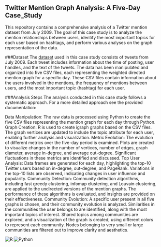 ## Twitter Mention Graph Analysis: A Five-Day Case_Study

This repository contains a comprehensive analysis of a Twitter mention dataset from July 2009. The goal of this case study is to analyze the mention relationships between users, identify the most important topics for each user based on hashtags, and perform various analyses on the graph representation of the data.

###Dataset
The [dataset](https://drive.google.com/file/d/1RjWUg-6KrVOjJPZHHQg-h_9gSSWZUPn-/view) used in this case study consists of tweets from July 2009. Each tweet includes information about the time of posting, user handles, and the text of the tweets. The data has been manipulated and organized into five CSV files, each representing the weighted directed mention graph for a specific day. These CSV files contain information about the users involved in the mentions, the frequency of mentions between users, and the most important topic (hashtag) for each user.

###Analysis Steps
The analysis conducted in this case study follows a systematic approach. For a more detailed approach see the provided documentation:

Data Manipulation: The raw data is processed using Python to create the five CSV files representing the mention graph for each day through Python.
Graph Creation: R is used to create igraph graphs based on the CSV files. The graph vertices are updated to include the topic attribute for each user, enabling further analysis and visualization.
Metric Evolution: The evolution of different metrics over the five-day period is examined. Plots are created to visualize changes in the number of vertices, number of edges, graph diameter, average in-degree, and average out-degree. Significant fluctuations in these metrics are identified and discussed.
Top User Analysis: Data frames are generated for each day, highlighting the top-10 Twitter users based on in-degree, out-degree, and PageRank. Variations in the top-10 lists are observed, indicating changes in user influence and popularity.
Community Detection: Community detection algorithms, including fast greedy clustering, infomap clustering, and Louvain clustering, are applied to the undirected versions of the mention graphs. The performance of these algorithms is evaluated, and insights are provided on their effectiveness.
Community Evolution: A specific user present in all five graphs is chosen, and their community evolution is analyzed. Similarities in the communities the user belongs to are identified, along with the most important topics of interest. Shared topics among communities are explored, and a visualization of the graph is created, using different colors to represent each community. Nodes belonging to very small or large communities are filtered out to improve clarity and aesthetics.


![R](https://img.shields.io/badge/r-%23276DC3.svg?style=for-the-badge&logo=r&logoColor=white)
![Python](https://img.shields.io/badge/python-3670A0?style=for-the-badge&logo=python&logoColor=ffdd54)
